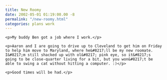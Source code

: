 ```yaml
---
title: New Roomy
date: 2002-05-01 01:19:00.00 -8
permalink: "/new-roomy.html"
categories: plans work
---
```

	<p>My buddy Ben got a job where I work.</p>

	<p>Aaron and I are going to drive up to Cleveland to get him on Friday to help him move to Maryland, where he&#8217;ll be my new roomate. I&#8217;m still shacked up with ol&#8217; pink eye, so it&#8217;s going to be close-quarter living for a bit, but you won&#8217;t be able to swing a cat without hitting a computer. :)</p>

	<p>Good times will be had.</p>
